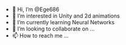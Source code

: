 - 👋 Hi, I’m @Ege686
- 👀 I’m interested in Unity and 2d animations
- 🌱 I’m currently learning Neural Networks
- 💞️ I’m looking to collaborate on ...
- 📫 How to reach me ...

<!---
Ege686/Ege686 is a ✨ special ✨ repository because its `README.md` (this file) appears on your GitHub profile.
You can click the Preview link to take a look at your changes.
--->
